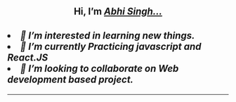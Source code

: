 <h2 align="center">Hi, I’m <a href="https://github.com/AbhiSingh58"><em>Abhi Singh...<em></a><h2>
<!-- <hr> -->
  <li>👀 I’m interested in learning new things.</li>
  <li>🌱 I’m currently Practicing javascript and React.JS</li>
  <li>💞️ I’m looking to collaborate on Web development based project.</li>

<!---
AbhiSingh58/AbhiSingh58 is a ✨ special ✨ repository because its `README.md` (this file) appears on your GitHub profile.
You can click the Preview link to take a look at your changes.
--->
<hr>

<!-- <h1><em>Contact Me .. <em><h1> -->


